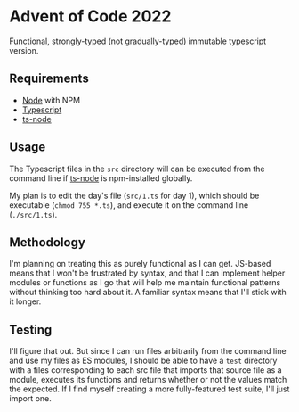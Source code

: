 # Advent of Code 2022

Functional, strongly-typed (not gradually-typed) immutable typescript 
version.

## Requirements

- [Node](https://nodejs.org/en/) with NPM
- [Typescript](https://www.typescriptlang.org/)
- [ts-node](https://typestrong.org/ts-node/)

## Usage

The Typescript files in the `src` directory will can be executed from the
command line if [ts-node](https://typestrong.org/ts-node/) is 
npm-installed globally.

My plan is to edit the day's file (`src/1.ts` for day 1), which should be 
executable (`chmod 755 *.ts`), and execute it on the command line 
(`./src/1.ts`).

## Methodology

I'm planning on treating this as purely functional as I can get. JS-based 
means that I won't be frustrated by syntax, and that I can implement 
helper modules or functions as I go that will help me maintain functional 
patterns without thinking too hard about it. A familiar syntax means that 
I'll stick with it longer.

## Testing

I'll figure that out. But since I can run files arbitrarily from the 
command line and use my files as ES modules, I should be able to have a 
`test` directory with a files corresponding to each src file that imports 
that source file as a module, executes its functions and returns whether 
or not the values match the expected. If I find myself creating a more 
fully-featured test suite, I'll just import one.
